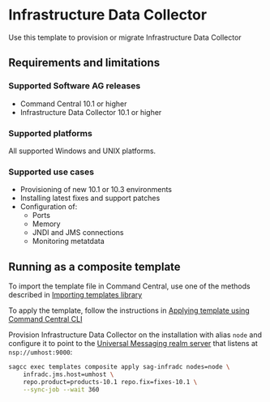 # Infrastructure Data Collector

Use this template to provision or migrate Infrastructure Data Collector

## Requirements and limitations

### Supported Software AG releases

* Command Central 10.1 or higher
* Infrastructure Data Collector 10.1 or higher

### Supported platforms

All supported Windows and UNIX platforms.
  
### Supported use cases

* Provisioning of new 10.1 or 10.3 environments
* Installing latest fixes and support patches
* Configuration of:
  * Ports
  * Memory
  * JNDI and JMS connections
  * Monitoring metatdata

## Running as a composite template

To import the template file in Command Central, use one of the methods described in [Importing templates library](https://github.com/SoftwareAG/sagdevops-templates/wiki/Importing-templates-library)

To apply the template, follow the instructions in [Applying template using Command Central CLI](https://github.com/SoftwareAG/sagdevops-templates/wiki/Using-default-templates#applying-template-using-command-central-cli)

Provision Infrastructure Data Collector on the installation with alias `node` and configure it to point to the [Universal Messaging realm server](../sag-um-server/) that listens at `nsp://umhost:9000`:

```bash
sagcc exec templates composite apply sag-infradc nodes=node \
    infradc.jms.host=umhost \
    repo.product=products-10.1 repo.fix=fixes-10.1 \
    --sync-job --wait 360
```
